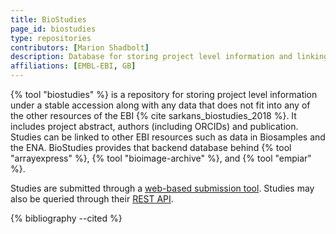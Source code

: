 ```yaml
---
title: BioStudies
page_id: biostudies
type: repositories
contributors: [Marion Shadbolt]
description: Database for storing project level information and linking to other repositories.
affiliations: [EMBL-EBI, GB]
---
```


{% tool "biostudies" %} is a repository for storing project level information under a stable accession along with any data that does not fit into any of the other resources of the EBI {% cite sarkans_biostudies_2018 %}. It includes project abstract, authors (including ORCIDs) and publication. Studies can be linked to other EBI resources such as data in Biosamples and the ENA. BioStudies provides that backend database behind {% tool "arrayexpress" %}, {% tool "bioimage-archive" %}, and {% tool "empiar" %}.

Studies are submitted through a [web-based submission tool](https://www.ebi.ac.uk/biostudies/submit). Studies may also be queried through their [REST API](https://www.ebi.ac.uk/biostudies/help#rest-api-docs).

{% bibliography --cited %}
